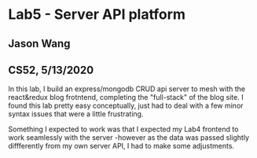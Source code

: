 # Lab5 - Server API platform
## Jason Wang
## CS52, 5/13/2020

In this lab, I build an express/mongodb CRUD api server to mesh with the react&redux blog frotntend, completing the "full-stack" of the blog site. I found this lab pretty easy conceptually, just had to deal with a few minor syntax issues that were a little frustrating.

Something I expected to work was that I expected my Lab4 frontend to work seamlessly with the server -however as the data was passed slightly diffferently from my own server API, I had to make some adjustments.